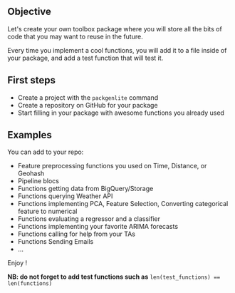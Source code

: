 
## Objective

Let's create your own toolbox package where you will store all the bits of code that you may want to reuse in the future.

Every time you implement a cool functions, you will add it to a file inside of your package, and add a test function that will test it.

## First steps

- Create a project with the `packgenlite` command
- Create a repository on GitHub for your package
- Start filling in your package with awesome functions you already used

## Examples

You can add to your repo:
- Feature preprocessing functions you used on Time, Distance, or Geohash
- Pipeline blocs
- Functions getting data from BigQuery/Storage
- Functions querying Weather API
- Functions implementing PCA, Feature Selection, Converting categorical feature to numerical
- Functions evaluating a regressor and a classifier
- Functions implementing your favorite ARIMA forecasts
- Functions calling for help from your TAs
- Functions Sending Emails
- ...

Enjoy !

**NB: do not forget to add test functions such as**
`len(test_functions) == len(functions)`
